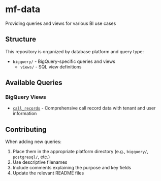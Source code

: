 # mf-data
Providing queries and views for various BI use cases

## Structure

This repository is organized by database platform and query type:

- `bigquery/` - BigQuery-specific queries and views
  - `views/` - SQL view definitions

## Available Queries

### BigQuery Views
- [`call_records`](bigquery/views/call_records.sql) - Comprehensive call record data with tenant and user information

## Contributing

When adding new queries:
1. Place them in the appropriate platform directory (e.g., `bigquery/`, `postgresql/`, etc.)
2. Use descriptive filenames
3. Include comments explaining the purpose and key fields
4. Update the relevant README files
